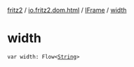 [fritz2](../../index.md) / [io.fritz2.dom.html](../index.md) / [IFrame](index.md) / [width](./width.md)

# width

`var width: Flow<`[`String`](https://kotlinlang.org/api/latest/jvm/stdlib/kotlin/-string/index.html)`>`